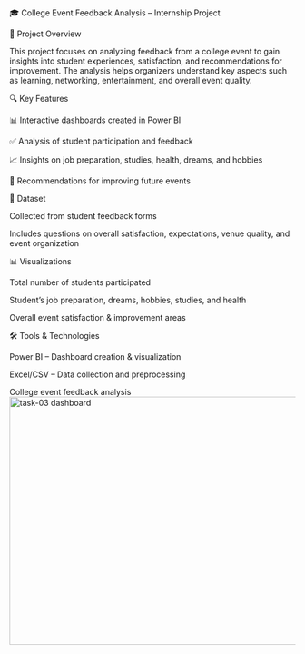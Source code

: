 🎓 College Event Feedback Analysis – Internship Project

📌 Project Overview

This project focuses on analyzing feedback from a college event to gain insights into student experiences, satisfaction, and recommendations for improvement. The analysis helps organizers understand key aspects such as learning, networking, entertainment, and overall event quality.

🔍 Key Features

📊 Interactive dashboards created in Power BI

✅ Analysis of student participation and feedback

📈 Insights on job preparation, studies, health, dreams, and hobbies

🎯 Recommendations for improving future events


📂 Dataset

Collected from student feedback forms

Includes questions on overall satisfaction, expectations, venue quality, and event organization


📊 Visualizations

Total number of students participated

Student’s job preparation, dreams, hobbies, studies, and health

Overall event satisfaction & improvement areas


🛠️ Tools & Technologies

Power BI – Dashboard creation & visualization

Excel/CSV – Data collection and preprocessing


College event feedback analysis
<img width="768" height="437" alt="task-03 dashboard" src="https://github.com/user-attachments/assets/5a5c4d80-5aff-4fea-b2b7-9e7e58732cae" />
